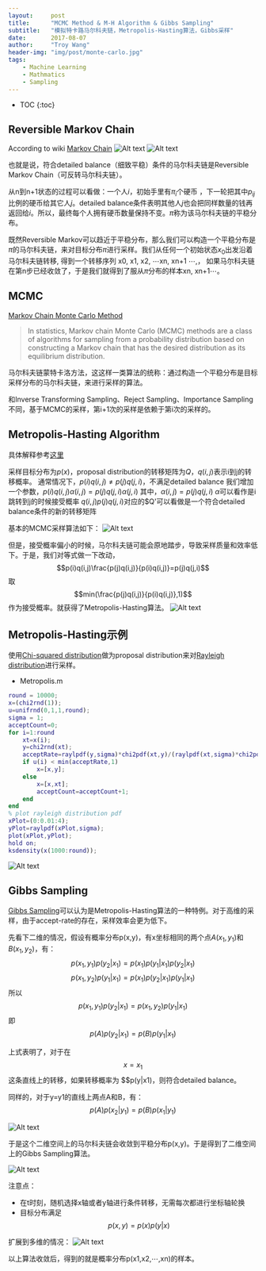 ```yaml
---
layout:     post
title:      "MCMC Method & M-H Algorithm & Gibbs Sampling"
subtitle:   "模拟特卡路马尔科夫链，Metropolis-Hasting算法，Gibbs采样"
date:       2017-08-07
author:     "Troy Wang"
header-img: "img/post/monte-carlo.jpg"
tags:
    - Machine Learning
    - Mathmatics
    - Sampling
---
```


* TOC
{:toc}

## Reversible Markov Chain

According to wiki [Markov Chain](https://en.wikipedia.org/wiki/Markov_chain#Reversible_Markov_chain)
![Alt text](/img/post/1502439858618.png)
![Alt text](/img/post/1502439874796.png)

也就是说，符合detailed balance（细致平稳）条件的马尔科夫链是Reversible Markov Chain（可反转马尔科夫链）。

从n到n+1状态的过程可以看做：一个人$i$，初始手里有$π_i$个硬币
，下一轮把其中$p_{ij}$比例的硬币给其它人$j$。detailed balance条件表明其他人$j$也会把同样数量的钱再返回给$i$。所以，最终每个人拥有硬币数量保持不变。$\pi$称为该马尔科夫链的平稳分布。

既然Reversible Markov可以趋近于平稳分布，那么我们可以构造一个平稳分布是$\pi$的马尔科夫链，来对目标分布$\pi$进行采样。我们从任何一个初始状态$x_0$出发沿着马尔科夫链转移, 得到一个转移序列 x0, x1, x2, ⋯xn, xn+1 ⋯,， 如果马尔科夫链在第n步已经收敛了，于是我们就得到了服从$\pi$分布的样本xn, xn+1⋯。


## MCMC

[Markov Chain Monte Carlo Method](https://en.wikipedia.org/wiki/Markov_chain_Monte_Carlo)
> In statistics, Markov chain Monte Carlo (MCMC) methods are a class of algorithms for sampling from a probability distribution based on constructing a Markov chain that has the desired distribution as its equilibrium distribution.

马尔科夫链蒙特卡洛方法，这这样一类算法的统称：通过构造一个平稳分布是目标采样分布的马尔科夫链，来进行采样的算法。

和Inverse Transforming Sampling、Reject Sampling、Importance Sampling不同，基于MCMC的采样，第i+1次的采样是依赖于第i次的采样的。

## Metropolis-Hasting Algorithm

具体解释参考[这里](http://blog.csdn.net/SA14023053/article/details/52304497)

采样目标分布为$p(x)$，proposal distribution的转移矩阵为$Q$，$q(i,j)$表示i到j的转移概率。
通常情况下，$p(i)q(i,j)\not=p(j)q(j,i)$，不满足detailed balance
我们增加一个参数，$p(i)q(i,j)\alpha(i,j)=p(j)q(j,i)\alpha(j,i)$
其中，$\alpha(i,j)=p(j)q(j,i)$
$\alpha$可以看作是i跳转到j的时候接受概率
$q(i,j)p(j)q(j,i)$对应的$Q'可以看做是一个符合detailed balance条件的新的转移矩阵

基本的MCMC采样算法如下：
![Alt text](/img/post/1502471845939.png)

但是，接受概率偏小的时候，马尔科夫链可能会原地踏步，导致采样质量和效率低下。于是，我们对等式做一下改动，$$p(i)q(i,j)\frac{p(j)q(i,j)}{p(i)q(i,j)}=p(j)q(j,i)$$
取$$min(\frac{p(j)q(i,j)}{p(i)q(i,j)},1)$$作为接受概率。就获得了Metropolis-Hasting算法。
![Alt text](/img/post/1502472200382.png)



## Metropolis-Hasting示例

使用[Chi-squared distribution](https://en.wikipedia.org/wiki/Chi-squared_distribution)做为proposal distribution来对[Rayleigh distribution](https://en.wikipedia.org/wiki/Rayleigh_distribution)进行采样。

- Metropolis.m
```matlab
round = 10000;
x=(chi2rnd(1));
u=unifrnd(0,1,1,round);
sigma = 1;
acceptCount=0;
for i=1:round
    xt=x(i);
    y=chi2rnd(xt);
    acceptRate=raylpdf(y,sigma)*chi2pdf(xt,y)/(raylpdf(xt,sigma)*chi2pdf(y,xt));
    if u(i) < min(acceptRate,1)
        x=[x,y];
    else
        x=[x,xt];
        acceptCount=acceptCount+1;
    end
end
% plot rayleigh distribution pdf
xPlot=(0:0.01:4);
yPlot=raylpdf(xPlot,sigma);
plot(xPlot,yPlot);
hold on;
ksdensity(x(1000:round));
```

![Alt text](/img/post/1502470656593.png)

## Gibbs Sampling

[Gibbs Sampling](https://en.wikipedia.org/wiki/Gibbs_sampling)可以认为是Metropolis-Hasting算法的一种特例。对于高维的采样，由于accept-rate的存在，采样效率会更为低下。

先看下二维的情况，假设有概率分布p(x,y)，有x坐标相同的两个点$A(x_1,y_1)$和$B(x_1,y_2)$，有：
$$p(x_1,y_1)p(y_2|x_1)=p(x_1)p(y_1|x_1)p(y_2|x_1)$$
$$p(x_1,y_2)p(y_1|x_1)=p(x_1)p(y_2|x_1)p(y_1|x_1)$$
所以$$p(x_1,y_1)p(y_2|x_1)=p(x_1,y_2)p(y_1|x_1)$$
即$$p(A)p(y_2|x_1)=p(B)p(y_1|x_1)$$

上式表明了，对于在$$x=x_1$$这条直线上的转移，如果转移概率为
$$p(y\|x1)，则符合detailed balance。

同样的，对于y=y1的直线上两点A和B，有：
$$p(A)p(x_2|y_1)=p(B)p(x_1|y_1)$$

![Alt text](/img/post/1502544356481.png)

于是这个二维空间上的马尔科夫链会收敛到平稳分布p(x,y)。于是得到了二维空间上的Gibbs Sampling算法。

![Alt text](/img/post/1502590236863.png)

注意点：
- 在t时刻，随机选择x轴或者y轴进行条件转移，无需每次都进行坐标轴轮换
- 目标分布满足
$$p(x,y)=p(x)p(y|x)$$

扩展到多维的情况：
![Alt text](/img/post/1502590264493.png)

以上算法收敛后，得到的就是概率分布p(x1,x2,⋯,xn)的样本。
